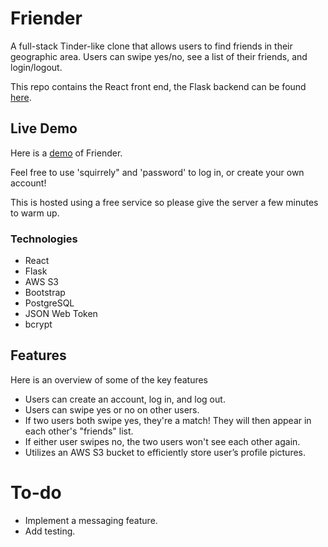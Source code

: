 # Friender

A full-stack Tinder-like clone that allows users to find friends in their geographic area. Users can swipe yes/no, see a list of their friends, and login/logout.

This repo contains the React front end, the Flask backend can be found <a href="https://github.com/celestekilgore/friender-backend">here</a>.

## Live Demo

Here is a [demo](https://friend-er.surge.sh/) of Friender. 

Feel free to use 'squirrely" and 'password' to log in, or create your own account! 

This is hosted using a free service so please give the server a few minutes to warm up. 

### Technologies
- React
- Flask
- AWS S3
- Bootstrap
- PostgreSQL
- JSON Web Token
- bcrypt

## Features
Here is an overview of some of the key features

- Users can create an account, log in, and log out.
- Users can swipe yes or no on other users.
- If two users both swipe yes, they're a match! They will then appear in each other's "friends" list.
- If either user swipes no, the two users won't see each other again.
- Utilizes an AWS S3 bucket to efficiently store user’s profile pictures.

# To-do
- Implement a messaging feature.
- Add testing. 


